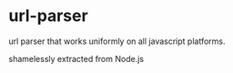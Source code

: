 url-parser
==========

url parser that works uniformly on all javascript platforms.

shamelessly extracted from Node.js
